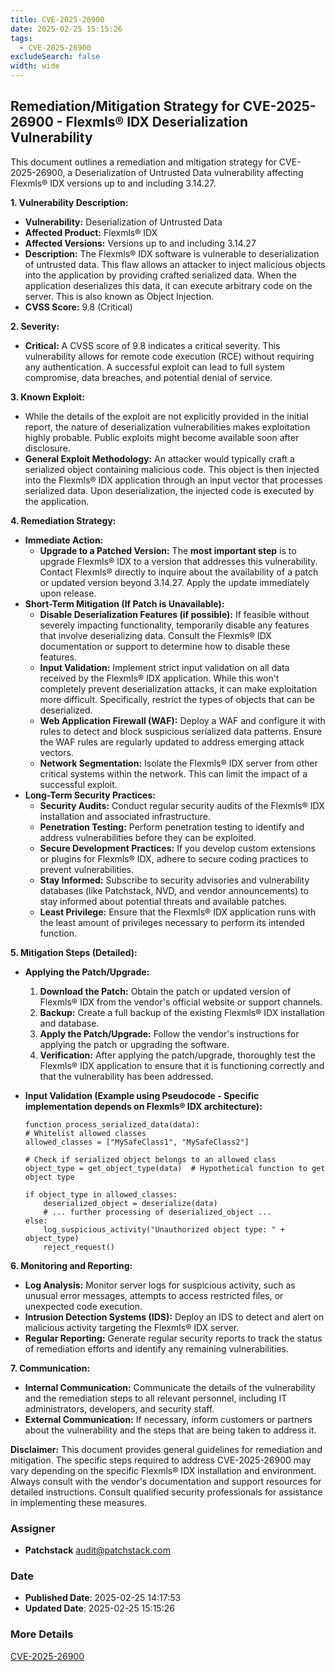 ```yaml
---
title: CVE-2025-26900
date: 2025-02-25 15:15:26
tags:
  - CVE-2025-26900
excludeSearch: false
width: wide
---
```


## Remediation/Mitigation Strategy for CVE-2025-26900 - Flexmls® IDX Deserialization Vulnerability

This document outlines a remediation and mitigation strategy for CVE-2025-26900, a Deserialization of Untrusted Data vulnerability affecting Flexmls® IDX versions up to and including 3.14.27.

**1. Vulnerability Description:**

*   **Vulnerability:** Deserialization of Untrusted Data
*   **Affected Product:** Flexmls® IDX
*   **Affected Versions:** Versions up to and including 3.14.27
*   **Description:** The Flexmls® IDX software is vulnerable to deserialization of untrusted data. This flaw allows an attacker to inject malicious objects into the application by providing crafted serialized data. When the application deserializes this data, it can execute arbitrary code on the server. This is also known as Object Injection.
*   **CVSS Score:** 9.8 (Critical)

**2. Severity:**

*   **Critical:**  A CVSS score of 9.8 indicates a critical severity. This vulnerability allows for remote code execution (RCE) without requiring any authentication.  A successful exploit can lead to full system compromise, data breaches, and potential denial of service.

**3. Known Exploit:**

*   While the details of the exploit are not explicitly provided in the initial report, the nature of deserialization vulnerabilities makes exploitation highly probable. Public exploits might become available soon after disclosure.
*   **General Exploit Methodology:** An attacker would typically craft a serialized object containing malicious code.  This object is then injected into the Flexmls® IDX application through an input vector that processes serialized data. Upon deserialization, the injected code is executed by the application.

**4. Remediation Strategy:**

*   **Immediate Action:**
    *   **Upgrade to a Patched Version:** The **most important step** is to upgrade Flexmls® IDX to a version that addresses this vulnerability.  Contact Flexmls® directly to inquire about the availability of a patch or updated version beyond 3.14.27.  Apply the update immediately upon release.
*   **Short-Term Mitigation (If Patch is Unavailable):**
    *   **Disable Deserialization Features (if possible):** If feasible without severely impacting functionality, temporarily disable any features that involve deserializing data.  Consult the Flexmls® IDX documentation or support to determine how to disable these features.
    *   **Input Validation:** Implement strict input validation on all data received by the Flexmls® IDX application.  While this won't completely prevent deserialization attacks, it can make exploitation more difficult.  Specifically, restrict the types of objects that can be deserialized.
    *   **Web Application Firewall (WAF):** Deploy a WAF and configure it with rules to detect and block suspicious serialized data patterns.  Ensure the WAF rules are regularly updated to address emerging attack vectors.
    *   **Network Segmentation:** Isolate the Flexmls® IDX server from other critical systems within the network. This can limit the impact of a successful exploit.
*   **Long-Term Security Practices:**
    *   **Security Audits:** Conduct regular security audits of the Flexmls® IDX installation and associated infrastructure.
    *   **Penetration Testing:** Perform penetration testing to identify and address vulnerabilities before they can be exploited.
    *   **Secure Development Practices:** If you develop custom extensions or plugins for Flexmls® IDX, adhere to secure coding practices to prevent vulnerabilities.
    *   **Stay Informed:** Subscribe to security advisories and vulnerability databases (like Patchstack, NVD, and vendor announcements) to stay informed about potential threats and available patches.
    *   **Least Privilege:** Ensure that the Flexmls® IDX application runs with the least amount of privileges necessary to perform its intended function.

**5. Mitigation Steps (Detailed):**

*   **Applying the Patch/Upgrade:**
    1.  **Download the Patch:** Obtain the patch or updated version of Flexmls® IDX from the vendor's official website or support channels.
    2.  **Backup:** Create a full backup of the existing Flexmls® IDX installation and database.
    3.  **Apply the Patch/Upgrade:** Follow the vendor's instructions for applying the patch or upgrading the software.
    4.  **Verification:** After applying the patch/upgrade, thoroughly test the Flexmls® IDX application to ensure that it is functioning correctly and that the vulnerability has been addressed.
*   **Input Validation (Example using Pseudocode - Specific implementation depends on Flexmls® IDX architecture):**

        function process_serialized_data(data):
        # Whitelist allowed classes
        allowed_classes = ["MySafeClass1", "MySafeClass2"]

        # Check if serialized object belongs to an allowed class
        object_type = get_object_type(data)  # Hypothetical function to get object type

        if object_type in allowed_classes:
            deserialized_object = deserialize(data)
            # ... further processing of deserialized_object ...
        else:
            log_suspicious_activity("Unauthorized object type: " + object_type)
            reject_request()
    
**6. Monitoring and Reporting:**

*   **Log Analysis:** Monitor server logs for suspicious activity, such as unusual error messages, attempts to access restricted files, or unexpected code execution.
*   **Intrusion Detection Systems (IDS):** Deploy an IDS to detect and alert on malicious activity targeting the Flexmls® IDX server.
*   **Regular Reporting:** Generate regular security reports to track the status of remediation efforts and identify any remaining vulnerabilities.

**7. Communication:**

*   **Internal Communication:** Communicate the details of the vulnerability and the remediation steps to all relevant personnel, including IT administrators, developers, and security staff.
*   **External Communication:** If necessary, inform customers or partners about the vulnerability and the steps that are being taken to address it.

**Disclaimer:**  This document provides general guidelines for remediation and mitigation. The specific steps required to address CVE-2025-26900 may vary depending on the specific Flexmls® IDX installation and environment. Always consult with the vendor's documentation and support resources for detailed instructions.  Consult qualified security professionals for assistance in implementing these measures.

### Assigner
- **Patchstack** <audit@patchstack.com>

### Date
- **Published Date**: 2025-02-25 14:17:53
- **Updated Date**: 2025-02-25 15:15:26

### More Details
[CVE-2025-26900](https://www.cvedetails.com/cve/CVE-2025-26900)